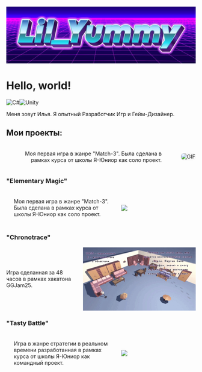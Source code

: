 ![Header](https://github.com/lilYummy228/lilYummy228/blob/main/Assets/Title.jpg)

<h1> Hello, world! </h1>
<img src="https://cdn.jsdelivr.net/gh/devicons/devicon/icons/csharp/csharp-original.svg" width="50" alt="C#"><img src="https://cdn.jsdelivr.net/gh/devicons/devicon/icons/unity/unity-original.svg" width="50" alt="Unity">
<p> 
	Меня зовут Илья. Я опытный Разработчик Игр и Гейм-Дизайнер.
</p>

<h2> Мои проекты: </h2>

<div style="display: flex; align-items: center; gap: 30px; margin: 20px 0;">

  <div style="flex: 1; text-align: right; padding-right: 20px;">

  Моя первая игра в жанре "Match-3". Была сделана в рамках курса от школы Я-Юниор как соло проект.

  </div>

  <div style="flex-shrink: 0; text-align: center;">
    <img src="https://github.com/lilYummy228/lilYummy228/blob/main/Assets/ElementaryMagic.gif" alt="GIF" style="width: 240px; height: 135; border: 1px solid #eee; border-radius: 8px;">
  </div>

</div>

<h3>"Elementary Magic"</h3>
	<div style="display: flex; align-items: center;	justify-content: space-between; width: 60%; gap: 20px; padding: 20px;">
		Моя первая игра в жанре "Match-3". Была сделана в рамках курса от школы Я-Юниор как соло проект.
		<img src="https://github.com/lilYummy228/lilYummy228/blob/main/Assets/ElementaryMagic.gif" style="text-align: right; width: 40%; text-align: right; flex: 1;">
	</div>
	<div style="clear: both;"> </div>

<h3>"Chronotrace"</h3>
	<div style="display: flex; align-items: center; gap: 20px;">

<div style="flex: 1;">

Игра сделанная за 48 часов в рамках хакатона GGJam25.

</div>

<img src="https://github.com/lilYummy228/lilYummy228/blob/main/Assets/Chronotrace.gif" alt="GIF" style="flex-shrink: 0; width: 300px;">

</div>

<h3>"Tasty Battle"</h3>
	<div style="display: flex; align-items: center;	justify-content: space-between; width: 60%; gap: 20px; padding: 20px;">
		Игра в жанре стратегии в реальном времени разработанная в рамках курса от школы Я-Юниор как командный проект.
		<img src="https://github.com/lilYummy228/lilYummy228/blob/main/Assets/TastyBattle.gif" style="text-align: right; width: 40%; text-align: right; flex: 1;">
	</div>
	<div style="clear: both;"> </div>
